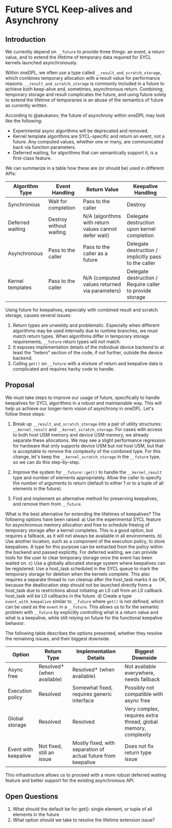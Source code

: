 # Future SYCL Keep-alives and Asynchrony

## Introduction

We currently depend on `__future` to provide three things: an event, a return value, and to extend the lifetime of temporary data required for SYCL kernels launched asynchronously.

Within oneDPL, we often use a type called `__result_and_scratch_storage`, which combines temporary allocation with a result value for performance reasons. `__result_and_scratch_storage` is commonly included in a future to achieve both keep-alive and, sometimes, asynchronous return. Combining temporary storage and result complicates the future, and using future solely to extend the lifetime of temporaries is an abuse of the semantics of future as currently written.

According to @akukanov, the future of asynchrony within oneDPL may look like the following:

* Experimental async algorithms will be deprecated and removed.
* Kernel template algorithms are SYCL-specific and return an event, not a future. Any computed values, whether one or many, are communicated back via function parameters.
* Deferred waiting,  for algorithms that can semantically support it, is a first-class feature.

We can summarize in a table how these are (or should be) used in different APIs:

| Algorithm Type         | Event Handling           | Return Value                                         | Keepalive Handling                                         |
|-----------------------|-------------------------|------------------------------------------------------|------------------------------------------------------------|
| Synchronous           | Wait for completion     | Pass to the caller                                   | Destroy                                                    |
| Deferred waiting      | Destroy without waiting | N/A (algorithms with return values cannot defer wait)| Delegate destruction upon kernel completion                |
| Asynchronous          | Pass to the caller      | Pass to the caller as a future                       | Delegate destruction / implicitly pass to the caller        |
| Kernel templates      | Pass to the caller      | N/A (computed values returned via parameters)        | Delegate destruction / Require caller to provide storage    |

Using future for keepalives, especially with combined result and scratch storage, causes several issues:
1) Return types are unwieldy and problematic. Especially when different algorithms may be used internally due to runtime branches, we must match return types. When algorithms differ in temporary storage requirements, `__future` return types will not match.
2) It exposes implementation details of the individual device backend to at least the "hetero" section of the code, if not further, outside the device backend.
3) Calling `get()` on `__future` with a mixture of return and keepalive data is complicated and requires hacky code to handle.

## Proposal
We must take steps to improve our usage of future, specifically to handle keepalives for SYCL algorithms in a robust and maintainable way. This will help us achieve our longer-term vision of asynchrony in oneDPL.
Let's follow these steps:
1) Break up `__result_and_scratch_storage` into a pair of utility structures: `__kernel_result` and `__kernel_scratch_storage`. For cases with access to both host USM memory and device USM memory, we already separate these allocations. We may see a slight performance regression for hardware that only supports device USM but not host USM, but that is acceptable to remove the complexity of the combined type. For this change, let's keep the `__kernel_scratch_storage` in the `__future` type, so we can do this step-by-step.

2) Improve the system for `__future::get()` to handle the `__kernel_result` type and number of elements appropriately. Allow the caller to specify the number of arguments to return (default to either 1 or to a tuple of all elements in the future).

3) Find and implement an alternative method for preserving keepalives, and remove them from `__future`.

What is the best alternative for extending the lifetimes of keepalives?
The following options have been raised:
  a) Use the experimental SYCL feature for asynchronous memory allocation and free to schedule freeing of temporary storage after a kernel completes. This is a good option, but requires a fallback, as it will not always be available in all environments.
  b) Use another location, such as a component of the execution policy, to store keepalives. A type for this purpose can be extracted from the policy within the backend and passed explicitly. For deferred waiting, we can provide tools for the user to clear temporary storage once the event has been waited on.
  c) Use a globally allocated storage system where keepalives can be registered. Use a host_task scheduled in the SYCL queue to mark the temporary storage for deletion when the kernels complete. This also requires a separate thread to run cleanup after the host_task marks it as OK, because the deallocation step should not be launched directly from a host_task due to restrictions about initiating an L0 call from an L0 callback. host_task will be L0 callbacks in the future.
  d) Create a type `event_with_keepalive` similar to `__future` where `get()` is not defined, which can be used as the `event` in a `__future`. This allows us to fix the semantic problem with `__future` by explicitly controlling what is a return value and what is a keepalive, while still relying on future for the functional keepalive behavior.

The following table describes the options presented, whether they resolve the remaining issues, and their biggest downside.

| Option              | Return Type         | Implementation Details                        | Biggest Downside                                         |
|---------------------|--------------------|-----------------------------------------------|----------------------------------------------------------|
| Async free          | Resolved* (when available) | Resolved* (when available)                  | Not available everywhere, needs fallback                 |
| Execution policy    | Resolved           | Somewhat fixed, requires generic interface    | Possibly not compatible with async free                  |
| Global storage      | Resolved           | Resolved                                      | Very complex, requires extra thread, global memory, complexity |
| Event with keepalive| Not fixed, still an issue | Mostly fixed, with separation of actual future from keepalive | Does not fix return type issue                           |

This infrastructure allows us to proceed with a more robust deferred waiting feature and better support for the existing asynchronous API.

## Open Questions
1) What should the default be for get():  single element, or tuple of all elements in the future
2) What option should we take to resolve the lifetime extension issue?



